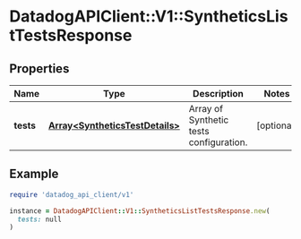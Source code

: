 # DatadogAPIClient::V1::SyntheticsListTestsResponse

## Properties

| Name      | Type                                                               | Description                             | Notes      |
| --------- | ------------------------------------------------------------------ | --------------------------------------- | ---------- |
| **tests** | [**Array&lt;SyntheticsTestDetails&gt;**](SyntheticsTestDetails.md) | Array of Synthetic tests configuration. | [optional] |

## Example

```ruby
require 'datadog_api_client/v1'

instance = DatadogAPIClient::V1::SyntheticsListTestsResponse.new(
  tests: null
)
```
